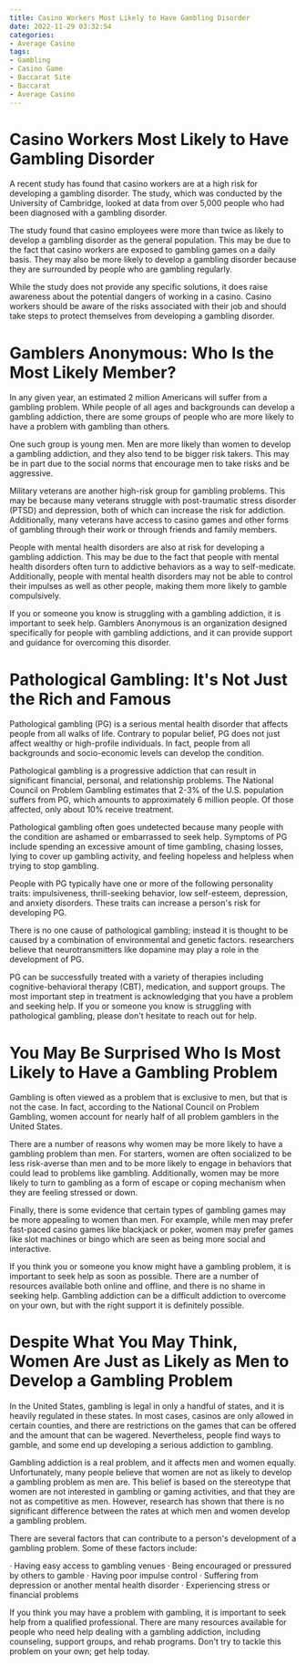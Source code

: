 ```yaml
---
title: Casino Workers Most Likely to Have Gambling Disorder
date: 2022-11-29 03:32:54
categories:
- Average Casino
tags:
- Gambling
- Casino Game
- Baccarat Site
- Baccarat
- Average Casino
---
```



#  Casino Workers Most Likely to Have Gambling Disorder

A recent study has found that casino workers are at a high risk for developing a gambling disorder. The study, which was conducted by the University of Cambridge, looked at data from over 5,000 people who had been diagnosed with a gambling disorder.

The study found that casino employees were more than twice as likely to develop a gambling disorder as the general population. This may be due to the fact that casino workers are exposed to gambling games on a daily basis. They may also be more likely to develop a gambling disorder because they are surrounded by people who are gambling regularly.

While the study does not provide any specific solutions, it does raise awareness about the potential dangers of working in a casino. Casino workers should be aware of the risks associated with their job and should take steps to protect themselves from developing a gambling disorder.

#  Gamblers Anonymous: Who Is the Most Likely Member?

In any given year, an estimated 2 million Americans will suffer from a gambling problem. While people of all ages and backgrounds can develop a gambling addiction, there are some groups of people who are more likely to have a problem with gambling than others.

One such group is young men. Men are more likely than women to develop a gambling addiction, and they also tend to be bigger risk takers. This may be in part due to the social norms that encourage men to take risks and be aggressive.

Military veterans are another high-risk group for gambling problems. This may be because many veterans struggle with post-traumatic stress disorder (PTSD) and depression, both of which can increase the risk for addiction. Additionally, many veterans have access to casino games and other forms of gambling through their work or through friends and family members.

People with mental health disorders are also at risk for developing a gambling addiction. This may be due to the fact that people with mental health disorders often turn to addictive behaviors as a way to self-medicate. Additionally, people with mental health disorders may not be able to control their impulses as well as other people, making them more likely to gamble compulsively.

If you or someone you know is struggling with a gambling addiction, it is important to seek help. Gamblers Anonymous is an organization designed specifically for people with gambling addictions, and it can provide support and guidance for overcoming this disorder.

#  Pathological Gambling: It's Not Just the Rich and Famous

Pathological gambling (PG) is a serious mental health disorder that affects people from all walks of life. Contrary to popular belief, PG does not just affect wealthy or high-profile individuals. In fact, people from all backgrounds and socio-economic levels can develop the condition.

Pathological gambling is a progressive addiction that can result in significant financial, personal, and relationship problems. The National Council on Problem Gambling estimates that 2-3% of the U.S. population suffers from PG, which amounts to approximately 6 million people. Of those affected, only about 10% receive treatment.

Pathological gambling often goes undetected because many people with the condition are ashamed or embarrassed to seek help. Symptoms of PG include spending an excessive amount of time gambling, chasing losses, lying to cover up gambling activity, and feeling hopeless and helpless when trying to stop gambling.

People with PG typically have one or more of the following personality traits: impulsiveness, thrill-seeking behavior, low self-esteem, depression, and anxiety disorders. These traits can increase a person's risk for developing PG.

There is no one cause of pathological gambling; instead it is thought to be caused by a combination of environmental and genetic factors. researchers believe that neurotransmitters like dopamine may play a role in the development of PG.

PG can be successfully treated with a variety of therapies including cognitive-behavioral therapy (CBT), medication, and support groups. The most important step in treatment is acknowledging that you have a problem and seeking help. If you or someone you know is struggling with pathological gambling, please don't hesitate to reach out for help.

#  You May Be Surprised Who Is Most Likely to Have a Gambling Problem

Gambling is often viewed as a problem that is exclusive to men, but that is not the case. In fact, according to the National Council on Problem Gambling, women account for nearly half of all problem gamblers in the United States.

There are a number of reasons why women may be more likely to have a gambling problem than men. For starters, women are often socialized to be less risk-averse than men and to be more likely to engage in behaviors that could lead to problems like gambling. Additionally, women may be more likely to turn to gambling as a form of escape or coping mechanism when they are feeling stressed or down.

Finally, there is some evidence that certain types of gambling games may be more appealing to women than men. For example, while men may prefer fast-paced casino games like blackjack or poker, women may prefer games like slot machines or bingo which are seen as being more social and interactive.

If you think you or someone you know might have a gambling problem, it is important to seek help as soon as possible. There are a number of resources available both online and offline, and there is no shame in seeking help. Gambling addiction can be a difficult addiction to overcome on your own, but with the right support it is definitely possible.

#  Despite What You May Think, Women Are Just as Likely as Men to Develop a Gambling Problem

In the United States, gambling is legal in only a handful of states, and it is heavily regulated in these states. In most cases, casinos are only allowed in certain counties, and there are restrictions on the games that can be offered and the amount that can be wagered. Nevertheless, people find ways to gamble, and some end up developing a serious addiction to gambling.

Gambling addiction is a real problem, and it affects men and women equally. Unfortunately, many people believe that women are not as likely to develop a gambling problem as men are. This belief is based on the stereotype that women are not interested in gambling or gaming activities, and that they are not as competitive as men. However, research has shown that there is no significant difference between the rates at which men and women develop a gambling problem.

There are several factors that can contribute to a person's development of a gambling problem. Some of these factors include:

· Having easy access to gambling venues
· Being encouraged or pressured by others to gamble
· Having poor impulse control
· Suffering from depression or another mental health disorder
· Experiencing stress or financial problems

If you think you may have a problem with gambling, it is important to seek help from a qualified professional. There are many resources available for people who need help dealing with a gambling addiction, including counseling, support groups, and rehab programs. Don't try to tackle this problem on your own; get help today.